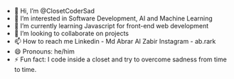 - 👋 Hi, I’m @ClosetCoderSad
- 👀 I’m interested in Software Development, AI and Machine Learning
- 🌱 I’m currently learning Javascript for front-end web development
- 💞️ I’m looking to collaborate on projects
- 📫 How to reach me Linkedin - Md Abrar Al Zabir Instagram - ab.rark
- 😄 Pronouns: he/him
- ⚡ Fun fact: I code inside a closet and try to overcome sadness from time to time.

<!---
ClosetCoderSad/ClosetCoderSad is a ✨ special ✨ repository because its `README.md` (this file) appears on your GitHub profile.
You can click the Preview link to take a look at your changes.
--->
